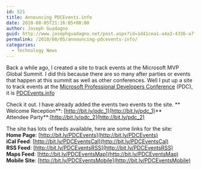 ```yaml
---
id: 521
title: Announcing PDCEvents.info
date: 2010-08-05T21:16:05+00:00
author: Joseph Guadagno
guid: http://www.josephguadagno.net/post.aspx?id=1d41cea1-a4a3-4336-a7f8-4d4b45830ca9
permalink: /2010/08/05/announcing-pdcevents-info/
categories:
  - Technology News
---
```

Back a while ago, I created a site to track events at the Microsoft MVP Global Summit. I did this because there are so many after parties or events that happen at this summit as well as other conferences.  Well I put up a site to track events at the [Microsoft Professional Developers Conference](http://www.microsoftpdc.com "Microsoft PDC") (PDC), it is [PDCEvents.info](http://bit.ly/PDCEvents)

Check it out. I have already added the events two events to the site. **  
Welcome Reception**: [http://bit.ly/pdc_1](http://bit.ly/pdc_1)**  
Attendee Party**:[http://bit.ly/pdc_2](http://bit.ly/pdc_2)

The site has lots of feeds available, here are some links for the site:  
**Home Page**: [http://bit.ly/PDCEvents](http://bit.ly/PDCEvents)  
**iCal Feed**: [http://bit.ly/PDCEventsCal](http://bit.ly/PDCEventsCal)  
**RSS Feed**: [http://bit.ly/PDCEventsRSS](http://bit.ly/PDCEventsRSS)  
**Maps Feed**: [http://bit.ly/PDCEventsMap](http://bit.ly/PDCEventsMap)  
**Mobile Site**: [http://bit.ly/PDCEventsMobile](http://bit.ly/PDCEventsMobile)